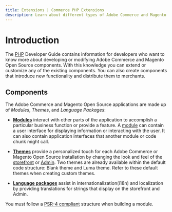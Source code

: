```yaml
---
title: Extensions | Commerce PHP Extensions
description: Learn about different types of Adobe Commerce and Magento Open Source components.
---
```


# Introduction

The [PHP](https://glossary.magento.com/php) Developer Guide contains information for developers who want to know more about developing or modifying Adobe Commerce and Magento Open Source components. With this knowledge you can extend or customize any of the existing components. You can also create components that introduce new functionality and distribute them to merchants.

## Components

The Adobe Commerce and Magento Open Source applications are made up of *Modules*, *Themes*, and *Language Packages*:

*  [**Modules**](https://devdocs.magento.com/guides/v2.4/architecture/archi_perspectives/components/modules/mod_intro.html) interact with other parts of the application to accomplish a particular business function or provide a feature. A [module](https://glossary.magento.com/module) can contain a user interface for displaying information or interacting with the user. It can also contain application interfaces that another module or code chunk might call.

*  [**Themes**](https://devdocs.magento.com/guides/v2.4/frontend-dev-guide/themes/theme-overview.html) provide a personalized touch for each Adobe Commerce or Magento Open Source installation by changing the look and feel of the [storefront](https://glossary.magento.com/storefront) or [Admin](https://glossary.magento.com/admin). Two themes are already available within the default code structure: Blank theme and Luma theme. Refer to these default themes when creating custom themes.

*  [**Language packages**](https://devdocs.magento.com/guides/v2.4/frontend-dev-guide/translations/xlate.html) assist in internationalization(i18n) and localization by providing translations for strings that display on the storefront and Admin.

<InlineAlert variant="info" slots="text"/>

You must follow a [PSR-4 compliant](http://www.php-fig.org/psr/psr-4/) structure when building a module.
